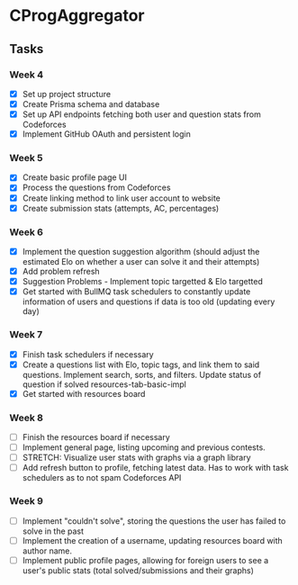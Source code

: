# CProgAggregator

## Tasks
### Week 4
- [x] Set up project structure
- [x] Create Prisma schema and database
- [x] Set up API endpoints fetching both user and question stats from Codeforces
- [x] Implement GitHub OAuth and persistent login

### Week 5
- [x] Create basic profile page UI
- [x] Process the questions from Codeforces
- [x] Create linking method to link user account to website
- [x] Create submission stats (attempts, AC, percentages)

### Week 6
- [x] Implement the question suggestion algorithm (should adjust the estimated Elo on whether a user can solve it and their attempts)
- [x] Add problem refresh
- [x] Suggestion Problems - Implement topic targetted & Elo targetted
- [x] Get started with BullMQ task schedulers to constantly update information of users and questions if data is too old (updating every day)

### Week 7
- [x] Finish task schedulers if necessary
- [x] Create a questions list with Elo, topic tags, and link them to said questions. Implement search, sorts, and filters. Update status of question if solved
resources-tab-basic-impl
- [x] Get started with resources board

### Week 8
- [ ] Finish the resources board if necessary
- [ ] Implement general page, listing upcoming and previous contests.
- [ ] STRETCH: Visualize user stats with graphs via a graph library
- [ ] Add refresh button to profile, fetching latest data. Has to work with task schedulers as to not spam Codeforces API

### Week 9
- [ ] Implement "couldn't solve", storing the questions the user has failed to solve in the past
- [ ] Implement the creation of a username, updating resources board with author name.
- [ ] Implement public profile pages, allowing for foreign users to see a user's public stats (total solved/submissions and their graphs)
